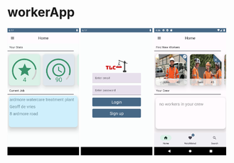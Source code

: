 # workerApp

<img src="https://github.com/freshGreenSalad/workerApp/blob/master/Screenshot_20220915_144745.png" width=32% height=32%> <img src="https://github.com/freshGreenSalad/workerApp/blob/master/Screenshot_20220915_145803.png" width=32% height=32%> <img src="https://github.com/freshGreenSalad/workerApp/blob/master/Screenshot_20220915_160654.png" width=32% height=32%>


